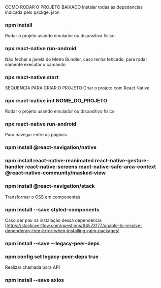 COMO RODAR O PROJETO BAIXADO
Instalar todas as depedencias indicada pelo packge.
json
### npm install

Rodar o projeto usando emulador ou dispositivo físico
### npx react-native run-android

Não fechar a janela do Metro Bundler, caso tenha fehcado,
para rodar somente executar o camando
### npx react-native start


SEQUENCIA PARA CRIAR O PROJETO
Criar o projeto com React Native
### npx react-native init NOME_DO_PROJETO

Rodar o projeto usando emulador ou dispositivo físico
### npx react-native run-android

Para navegar entre as páginas
### npm install @react-navigation/native
### npm install react-native-reanimated react-native-gesture-handler react-native-screens react-native-safe-area-context @react-native-community/masked-view
### npm install @react-navigation/stack

Transformar o CSS em componentes
### npm install --save styled-components
Caso der pau na instalação dessa dependencia [https://stackoverflow.com/questions/64573177/unable-to-resolve-dependency-tree-error-when-installing-npm-packages]
### npm install --save --legacy-peer-deps
### npm config set legacy-peer-deps true

Realizar chamada para API
### npm install --save axios